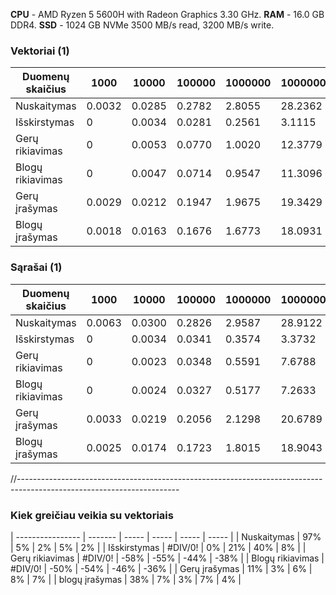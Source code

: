 **CPU** - AMD Ryzen 5 5600H with Radeon Graphics 3.30 GHz.
**RAM** - 16.0 GB DDR4.
**SSD** - 1024 GB NVMe 3500 MB/s read, 3200 MB/s write.

### Vektoriai (1)
| Duomenų skaičius |   1000 |  10000 | 100000 | 1000000 | 10000000 |
| ---------------- | ------ | ------ | ------- | -------- | --------- |
| Nuskaitymas      | 0.0032 | 0.0285 | 0.2782  | 2.8055   | 28.2362   |
| Išskirstymas     |   0    | 0.0034 | 0.0281  | 0.2561   |  3.1115   |
| Gerų rikiavimas  |   0    | 0.0053 | 0.0770  | 1.0020   | 12.3779   |
| Blogų rikiavimas |   0    | 0.0047 | 0.0714  | 0.9547   | 11.3096   |
| Gerų įrašymas    | 0.0029 | 0.0212 | 0.1947  | 1.9675   | 19.3429   |
| Blogų įrašymas   | 0.0018 | 0.0163 | 0.1676  | 1.6773   | 18.0931   |

### Sąrašai (1)
| Duomenų skaičius |   1000 |  10000 | 100000 | 1000000 | 10000000 |
| ---------------- | ------ | ------ | ------- | -------- | --------- |
| Nuskaitymas      | 0.0063 | 0.0300 | 0.2826  | 2.9587   | 28.9122   |
| Išskirstymas     |   0    | 0.0034 | 0.0341  | 0.3574   |  3.3732   |
| Gerų rikiavimas  |   0    | 0.0023 | 0.0348  | 0.5591   |  7.6788   |
| Blogų rikiavimas |   0    | 0.0024 | 0.0327  | 0.5177   |  7.2633   |
| Gerų įrašymas    | 0.0033 | 0.0219 | 0.2056  | 2.1298   | 20.6789   |
| Blogų įrašymas   | 0.0025 | 0.0174 | 0.1723  | 1.8015   | 18.9043   |

//----------------------------------------------------------------------------------------------------------------------
### Kiek greičiau veikia su vektoriais
| ---------------- | ------- | ----- | ----- | ----- | ----- |
| Nuskaitymas      | 97%     | 5%    | 2%    | 5%    | 2%    |
| Išskirstymas     | #DIV/0! | 0%    | 21%   | 40%   | 8%    |
| Gerų rikiavimas  | #DIV/0! | -58%  | -55%  | -44%  | -38%  |
| Blogų rikiavimas | #DIV/0! | -50%  | -54%  | -46%  | -36%  |
| Gerų įrašymas    | 11%     | 3%    | 6%    | 8%    | 7%    |
| blogų įrašymas   | 38%     | 7%    | 3%    | 7%    | 4%    |
